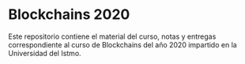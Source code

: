 # Blockchains 2020

Este repositorio contiene el material del curso, notas y entregas correspondiente
al curso de Blockchains del año 2020 impartido en la Universidad del Istmo.